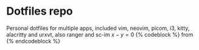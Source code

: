 # Dotfiles repo

Personal dotfiles for multiple apps, included vim, neovim, picom, i3, kitty, alacritty and urxvt, also ranger and sc-im
$x-y=0$
{% codeblock %}
from 
{% endcodeblock %}
